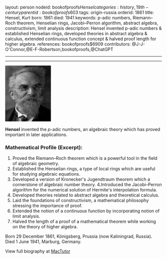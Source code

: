 layout: person
nodeid: bookofproofs$Hensel
categories: history,19th-century
parentid: bookofproofs$603
tags: origin-russia
orderid: 1861
title: Hensel, Kurt
born: 1861
died: 1941
keywords: p-adic numbers, Riemann–Roch theorem, Henselian rings, Jacobi–Perron algorithm, abstract algebra, constructivism, limit analysis
description: Hensel invented p-adic numbers & established Henselian rings, developed theories in abstract algebra & calculus, extended continuous function concept & halved proof length for higher algebra.
references: bookofproofs$6909
contributors: @J-J-O'Connor,@E-F-Robertson,bookofproofs,@ChatGPT

---



---

![Hensel.jpg](https://github.com/bookofproofs/bookofproofs.github.io/blob/main/_sources/_assets/images/portraits/Hensel.jpg?raw=true)

**Hensel** invented the _p_-adic numbers, an algebraic theory which has proved important in later applications.

### Mathematical Profile (Excerpt):
1. Proved the Riemann–Roch theorem which is a powerful tool in the field of algebraic geometry.
2. Established the Henselian rings, a type of local rings which are useful for studying algebraic equations.
3. Developed a version of Kronecker's Jugendtraum theorem which a cornerstone of algebraic number theory.
4.Introduced the Jacobi–Perron algorithm for the numerical solution of Hermite's interpolation formula.
5. Developed theories related to abstract algebra and theoretical calculus.
6. Laid the foundations of constructivism, a mathematical philosophy stressing the importance of proof.
7. Extended the notion of a continuous function by incorporating notion of limit analysis.
8. Halved the length of a proof of a mathematical theorem while working on the theory of higher algebra.

Born 29 December 1861, Königsberg, Prussia (now Kaliningrad, Russia). Died 1 June 1941, Marburg, Germany.

View full biography at [MacTutor](https://mathshistory.st-andrews.ac.uk/Biographies/Hensel/)
